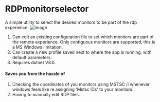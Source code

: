 # RDPmonitorselector
A simple utility to select the desired monitors to be part of the rdp experience.
![image](https://github.com/user-attachments/assets/9b24e512-9fff-4aab-9066-3435bdf52256)

1. Can edit an existing configuration file to set which monitors are part of the remote experience. Only contiguous monitors are supported, this is a MS Windows limitation.
2. Can create a new profile saved next to where the app is running, with default parameters.
3. Requires dotnet V8.0.

#### Saves you from the hassle of
1. Checking the coordinates of you monitors using MSTSC /l whenever windows feels like re assigning 'Mstsc IDs' to your monitors.
2. Having to manually edit RDP files.
